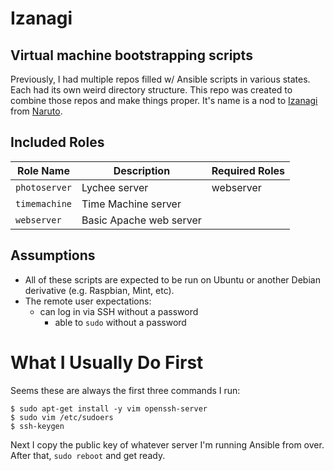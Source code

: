 # Izanagi

## Virtual machine bootstrapping scripts

Previously, I had multiple repos filled w/ Ansible scripts in
various states. Each had its own weird directory structure.
This repo was created to combine those repos and make things proper.
It's name is a nod to [Izanagi](http://naruto.wikia.com/wiki/Izanagi) from
[Naruto](naruto.wikia.com/wiki/).

## Included Roles

| Role Name        |  Description                            | Required Roles |
|------------------|-----------------------------------------|----------------|
| `photoserver`    | Lychee server                           | webserver      |
| `timemachine`    | Time Machine server                     |                |
| `webserver`      | Basic Apache web server                 |                |

## Assumptions

* All of these scripts are expected to be run on Ubuntu or another
  Debian derivative (e.g. Raspbian, Mint, etc).
* The remote user expectations:
  * can log in via SSH without a password
    * able to `sudo` without a password

# What I Usually Do First

Seems these are always the first three commands I run:

```
$ sudo apt-get install -y vim openssh-server
$ sudo vim /etc/sudoers
$ ssh-keygen
```

Next I copy the public key of whatever server I'm running Ansible from over.
After that, `sudo reboot` and get ready.
